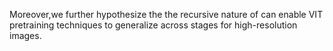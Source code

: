 Moreover,we further hypothesize the the recursive nature of can enable VIT pretraining techniques to generalize across stages for high-resolution images.